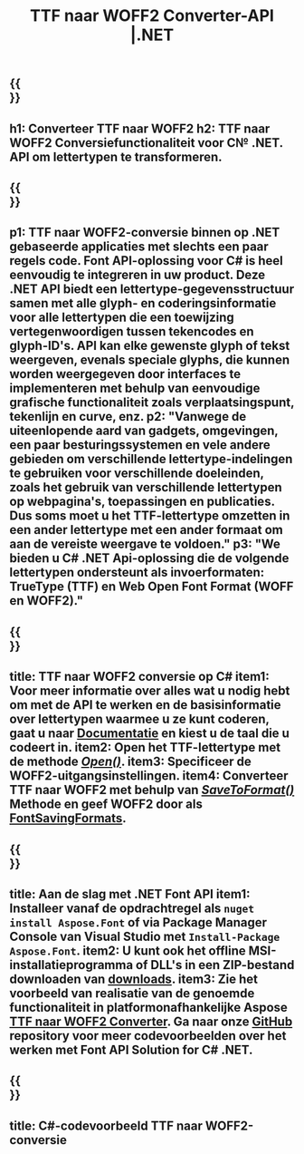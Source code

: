 ﻿---
translation: true
template: /_templates/conversion-child-net.md
title: TTF naar WOFF2 Converter-API |.NET
description: Converteer TTF naar WOFF2 met behulp van .NET API op Windows. Integreer deze native TTF naar WOFF2-lettertypeconversiefunctionaliteit in uw eigen oplossing.
keywords: ttf naar woff2 api, ttf2woff2 oplossing, ttf naar woff2 net
url: /net/conversion/ttf-to-woff2/
family: font
platformtag: net
feature: conversion
otherformats: WOFF
---

{{<section banner>}}
---
h1: Converteer TTF naar WOFF2
h2: TTF naar WOFF2 Conversiefunctionaliteit voor C№ .NET. API om lettertypen te transformeren.
---

{{<section overview>}}
---
p1: TTF naar WOFF2-conversie binnen op .NET gebaseerde applicaties met slechts een paar regels code. Font API-oplossing voor С# is heel eenvoudig te integreren in uw product. Deze .NET API biedt een lettertype-gegevensstructuur samen met alle glyph- en coderingsinformatie voor alle lettertypen die een toewijzing vertegenwoordigen tussen tekencodes en glyph-ID's. API kan elke gewenste glyph of tekst weergeven, evenals speciale glyphs, die kunnen worden weergegeven door interfaces te implementeren met behulp van eenvoudige grafische functionaliteit zoals verplaatsingspunt, tekenlijn en curve, enz.
p2: "Vanwege de uiteenlopende aard van gadgets, omgevingen, een paar besturingssystemen en vele andere gebieden om verschillende lettertype-indelingen te gebruiken voor verschillende doeleinden, zoals het gebruik van verschillende lettertypen op webpagina's, toepassingen en publicaties. Dus soms moet u het TTF-lettertype omzetten in een ander lettertype met een ander formaat om aan de vereiste weergave te voldoen."
p3: "We bieden u С# .NET Api-oplossing die de volgende lettertypen ondersteunt als invoerformaten: TrueType (TTF) en Web Open Font Format (WOFF en WOFF2)."
---

{{<section feature1>}}
---
title: TTF naar WOFF2 conversie op C#
item1: Voor meer informatie over alles wat u nodig hebt om met de API te werken en de basisinformatie over lettertypen waarmee u ze kunt coderen, gaat u naar [Documentatie](https://docs.aspose.com/font/) en kiest u de taal die u codeert in.
item2: Open het TTF-lettertype met de methode [*Open()*](https://reference.aspose.com/font/net/aspose.font/font/methods/open/index).
item3: Specificeer de WOFF2-uitgangsinstellingen.
item4: Converteer TTF naar WOFF2 met behulp van [*SaveToFormat()*](https://reference.aspose.com/font/net/aspose.font/font/methods/savetoformat) Methode en geef WOFF2 door als [FontSavingFormats](https://reference.aspose.com/font/net/aspose.font/fontsavingformats).
---

{{<section feature2>}}
---
title: Aan de slag met .NET Font API
item1: Installeer vanaf de opdrachtregel als ```nuget install Aspose.Font``` of via Package Manager Console van Visual Studio met ```Install-Package Aspose.Font```.
item2: U kunt ook het offline MSI-installatieprogramma of DLL's in een ZIP-bestand downloaden van [downloads](https://downloads.aspose.com/font/net).
item3: Zie het voorbeeld van realisatie van de genoemde functionaliteit in platformonafhankelijke Aspose [TTF naar WOFF2 Converter](https://products.aspose.app/font/conversion/ttf-to-woff2). Ga naar onze [GitHub](https://github.com/aspose-font/Aspose.Font-Documentation/tree/master/net-examples) repository voor meer codevoorbeelden over het werken met Font API Solution for C# .NET.
---

{{<section codeexample>}}
---
title: C#-codevoorbeeld TTF naar WOFF2-conversie
---